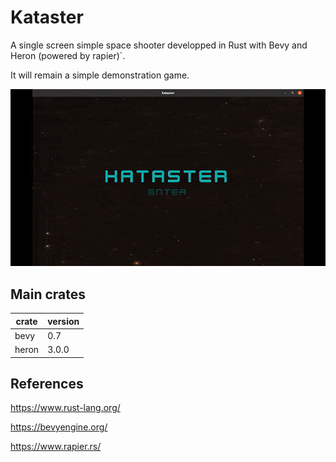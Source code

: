 # Kataster
A single screen simple space shooter developped in Rust with Bevy and Heron (powered by rapier)`.

It will remain a simple demonstration game.


![](media/Kataster_demo.gif)

## Main crates

| crate | version |
|-------|-------|
| bevy  | 0.7   |
| heron | 3.0.0 |


## References

https://www.rust-lang.org/

https://bevyengine.org/

https://www.rapier.rs/
